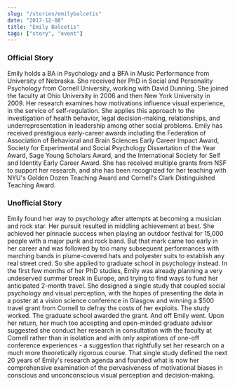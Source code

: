 ```yaml
---
slug: "/stories/emilybalcetis"
date: "2017-12-08"
title: "Emily Balcetis"
tags: ["story", "event"]
---
```

### Official Story
Emily holds a BA in Psychology and a BFA in Music Performance from University of Nebraska. She received her PhD in Social and Personality Psychology from Cornell University, working with David Dunning. She joined the faculty at Ohio University in 2006 and then New York University in 2009. Her research examines how motivations influence visual experience, in the service of self-regulation. She applies this approach to the investigation of health behavior, legal decision-making, relationships, and underrepresentation in leadership among other social problems. Emily has received prestigious early-career awards including the Federation of Association of Behavioral and Brain Sciences Early Career Impact Award, Society for Experimental and Social Psychology Dissertation of the Year Award, Sage Young Scholars Award, and the International Society for Self and Identity Early Career Award. She has received multiple grants from NSF to support her research, and she has been recognized for her teaching with NYU's Golden Dozen Teaching Award and Cornell's Clark Distinguished Teaching Award.

### Unofficial Story
Emily found her way to psychology after attempts at becoming a musician and rock star. Her pursuit resulted in middling achievement at best. She achieved her pinnacle success when playing an outdoor festival for 15,000 people with a major punk and rock band. But that mark came too early in her career and was followed by too many subsequent performances with marching bands in plume-covered hats and polyester suits to establish any real street cred. So she applied to graduate school in psychology instead. In the first few months of her PhD studies, Emily was already planning a very undeserved summer break in Europe, and trying to find ways to fund her anticipated 2-month travel. She designed a single study that coupled social psychology and visual perception, with the hopes of presenting the data in a poster at a vision science conference in Glasgow and winning a $500 travel grant from Cornell to defray the costs of her exploits. The study worked. The graduate school awarded the grant. And off Emily went. Upon her return, her much too accepting and open-minded graduate advisor suggested she conduct her research in consultation with the faculty at Cornell rather than in isolation and with only aspirations of one-off conference experiences - a suggestion that rightfully set her research on a much more theoretically rigorous course. That single study defined the next 20 years of Emily's research agenda and founded what is now her comprehensive examination of the pervasiveness of motivational biases in conscious and unconconscious visual perception and decision-making.